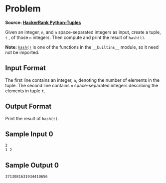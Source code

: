 # Problem

**Source: [HackerRank Python-Tuples](https://www.hackerrank.com/challenges/python-tuples/problem?isFullScreen=false)**

Given an integer, `n`, and `n` space-separated integers as input, create a tuple, `t` , of those `n` integers. Then compute and print the result of `hash(t)`.

**Note:** [`hash()`](https://docs.python.org/3/library/functions.html#hash) is one of the functions in the `__builtins__` module, so it need not be imported.

## Input Format

The first line contains an integer, `n`, denoting the number of elements in the tuple.
The second line contains `n` space-separated integers describing the elements in tuple `t`.

## Output Format

Print the result of `hash(t)`.

## Sample Input 0

```text
2
1 2
```

## Sample Output 0

```text
3713081631934410656
```
